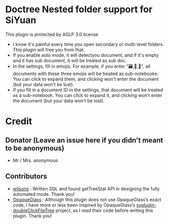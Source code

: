 # Doctree Nested folder support for SiYuan

This plugin is protected by AGLP 3.0 license

- I know it's painful every time you open secondary or multi-level folders. This plugin will free you from that.
- If you enable auto mode, it will detectyou document, and if it's empty and it has sub document, it will be treated as sub doc.
- In the settings, fill in emojis. For example, if you enter "🗃️,📂,📁", all documents with these three emojis will be treated as sub-notebooks. You can click to expand them, and clicking won't enter the document (but your data won't be lost).
- If you fill in a document ID in the settings, that document will be treated as a sub-notebook. You can click to expand it, and clicking won't enter the document (but your data won't be lost).

# Credit
## Donator (Leave an issue here if you didn't meant to be anonymous)
- Mr / Mrs. anonymous 

## Contributors
- [wilsons](https://ld246.com/member/wilsons) : Written SQL and found getTreeStat API in designing the fully automated mode. Thank you!
- [OpaqueGlass](https://github.com/OpaqueGlass) : Although this plugin does not use OpaqueGlass’s exact code, I have more or less been inspired by OpaqueGlass’s [syplugin-doubleClickFileTree](https://github.com/OpaqueGlass/syplugin-doubleClickFileTree) project, as I read their code before writing this plugin. Thank you!